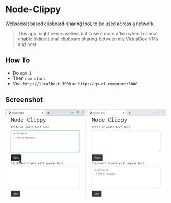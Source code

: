 # Node-Clippy

Websocket based clipboard-sharing tool, to be used across a network.

> This app might seem useless but I use it more often when I cannot enable bidirectional clipboard sharing between my VirtualBox VMs and host.

## How To

* Do `npm i`
* Then `npm start`
* Visit `http://localhost:3000` or `http://ip-of-computer:3000`

## Screenshot

![Screenshot](preview.png)
